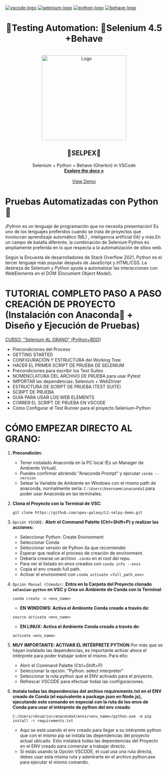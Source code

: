 <!-- PROJECT SHIELDS -->
<!--
*** I'm using markdown "reference style" links for readability.
*** Reference links are enclosed in brackets [ ] instead of parentheses ( ).
*** See the bottom of this document for the declaration of the reference variables
*** for contributors-url, forks-url, etc. This is an optional, concise syntax you may use.
*** https://www.markdownguide.org/basic-syntax/#reference-style-links
-->

[![vscode-logo]][vscode-site] [![selenium-logo]][selenium-site] [![python-logo]][python-site] [![behave-logo]][behave-site]

<h1 align="center">🧪Testing Automation: 🐍Selenium 4.5 +Behave</h1>
<!-- PROJECT LOGO -->
<br />
<div align="center">
  <a>
    <img src="https://user-images.githubusercontent.com/91127281/200486232-5697197c-0541-4496-a487-bc720f234a1b.png" alt="Logo" width="" height="270">
  </a>

<h2 align="center">🧪SELPEX🧪</h2>

  <p align="center">
    Selenium + Python + Behave (Gherkin) in VSCode
    <br />
    <a href="https://github.com/upex-galaxy/selenium-python"><strong>Explore the docs »</strong></a>
    <br />
    <br />
    <a href="https://github.com/upex-galaxy/selenium-python/blob/selpex/Tests/start/upexTest.py">View Demo</a>
  </p>
</div>

<!-- ABOUT THE PROJECT -->

# Pruebas Automatizadas con Python🐍

¡Python es un lenguaje de programación que no necesita presentación! Es uno de los lenguajes preferidos cuando se trata de proyectos que involucran aprendizaje automático (ML) , inteligencia artificial (IA) y más.En un campo de batalla diferente, la combinación de Selenium Python es ampliamente preferida en lo que respecta a la automatización de sitios web.

Según la Encuesta de desarrolladores de Stack Overflow 2021, Python es el tercer lenguaje más popular después de JavaScript y HTML/CSS. La destreza de Selenium y Python ayuda a automatizar las interacciones con WebElements en el DOM (Document Object Model).

# TUTORIAL COMPLETO PASO A PASO CREACIÓN DE PROYECTO (Instalación con Anaconda🐍 + Diseño y Ejecución de Pruebas)

[CURSO: "Selenium AL GRANO" (Python+BDD)](https://upexgalaxy6.atlassian.net/wiki/spaces/UG/pages/917969)

- Precondiciones del Proceso
- GETTING STARTED
- CONFIGURACIÓN Y ESTRUCTURA del Working Tree
- HACER EL PRIMER SCRIPT DE PRUEBA DE SELENIUM
- Precondiciones para escribir los Test Suites
- NOMENCLATURA DEL ARCHIVO DE PRUEBA para usar Pytest
- IMPORTAR las dependencias: Selenium + WebDriver
- ESTRUCTURA DE SCRIPT DE PRUEBA (TEST SUITE)
- SCRIPT DE PRUEBA
- GUÍA PARA USAR LOS WEB ELEMENTS
- CORRER EL SCRIPT DE PRUEBA EN VSCODE
- Cómo Configurar el Test Runner para el proyecto Selenium-Python

# CÓMO EMPEZAR DIRECTO AL GRANO:

1. **Precondición**:

   - Tener instalado Anaconda en la PC local (Es un Manager de Ambiente Virtual).
   - Puedes confirmar abriendo "Anaconda Prompt" y ejecutar `conda --version`
   - Setear la Variable de Ambiente en Windows con el mismo path de anaconda, normalmente sería: `C:\Users\Username\anaconda3` para poder usar Anaconda en las terminales.

2. **Clona el Proyecto con la Terminal de VSC**:

   ```
   git clone https://github.com/upex-galaxy/L1-selpy-demo.git
   ```

3. `Opción VSCODE:` **Abrir el Command Palette (Ctrl+Shift+P) y realizar las acciones:**

   - Seleccionar Python: Create Environment
   - Seleccionar Conda
   - Seleccionar versión de Python (la que recomiende)
   - Esperar que realice el proceso de creación de environment.
   - Debería crearse un archivo `.conda` en el root del repo.
   - Para ver el listado en envs creados con `conda info --envs`
   - Copia el env creado full path.
   - Activar el environment con `conda activate <full_path_env>`

4. `Opción Manual (Cómoda):` **Entra en la Carpeta del Proyecto clonado `selenium-python` en VSC y Crea un Ambiente de Conda con la Terminal**:

   ```
   conda create -n <env_name>
   ```

   - **EN WINDOWS: Activa el Ambiente Conda creado a través de**:

   ```
   source activate <env_name>
   ```

   - **EN LINUX: Activa el Ambiente Conda creado a través de**:

   ```
   activate <env_name>
   ```

5. **MUY IMPORTANTE: ACTIVAR EL INTÉRPRETE PYTHON** Por más que se hayan instalado las dependencias, es importante activar ahora el intérprete para poder trabajar sobre el mismo. Para ello:

   - Abrir el Command Palette (Ctrl+Shift+P)
   - Seleccionar la opción: "Python: select interpreter"
   - Seleccionar la ruta python que el ENV activado para el proyecto.
   - Refrescar VSCODE para efectuar todas las configuraciones.

6. **Instala todas las dependencias del archivo requirements.txt en el ENV creado de Conda (el equivalente a package.json en Node.js), ejecutando este comando en especial con la ruta de los envs de Conda para usar el intérprete de python del env creado**:
   ```
   C:/Users/<Usuario>/anaconda3/envs/<env_name>/python.exe -m pip install -r requirements.txt
   ```
   - Aquí se está usando el env creado para llegar a su intérprete python que con el mismo pip se instala las dependencias del proyecto actual ubicado. Esto instalará todas las dependencias del Proyecto en el ENV creado para comenzar a trabajar directo.
   - Si estás usando la Opción VSCODE, el cual usa una ruta directa, debes usar esta misma ruta y adentrarte en el archivo python.exe para ejecutar el mismo comando.

<!-- MARKDOWN LINKS & IMAGES -->
<!-- https://www.markdownguide.org/basic-syntax/#reference-style-links -->

[vscode-logo]: https://img.shields.io/badge/VSCode-black?logo=visualstudiocode&style=for-the-badge
[vscode-site]: https://code.visualstudio.com/
[selenium-logo]: https://img.shields.io/badge/Selenium-black?logo=selenium&style=for-the-badge
[selenium-site]: https://www.selenium.dev/documentation/webdriver/
[python-logo]: https://img.shields.io/badge/Python-black?logo=python&style=for-the-badge
[python-site]: https://www.python.org/
[behave-logo]: https://img.shields.io/badge/Behave-black?logo=cucumber&style=for-the-badge
[behave-site]: https://behave.readthedocs.io/
[slack-logo]: https://img.shields.io/badge/Slack-black?logo=slack&style=for-the-badge
[slack-join]: https://linktr.ee/upex
[linkedin-logo]: https://img.shields.io/badge/LinkedIn-black?style=for-the-badge&logo=linkedin
[linkedin-link]: https://www.linkedin.com/in/elyermad/
